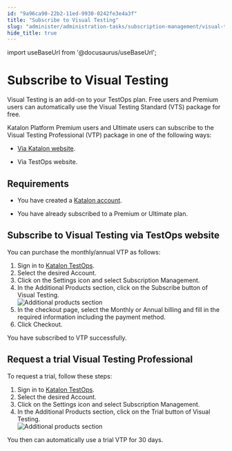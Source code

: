 ```yaml
---
id: "9a96ca90-22b2-11ed-9930-0242fe3e4a3f"
title: "Subscribe to Visual Testing"
slug: "administer/administration-tasks/subscription-management/visual-testing-subscription/subscribe-to-visual-testing"
hide_title: true
---
```

import useBaseUrl from '@docusaurus/useBaseUrl';


# <a id="concept-8855" class="anchor_top_offset"/><a id="ariaid-title1" class="anchor_top_offset"/>Subscribe to Visual Testing

<p xmlns="http://www.w3.org/1999/xhtml" className="shortdesc">Visual Testing is an add-on to your TestOps plan. <span className="ph">Free</span> users and <span className="ph">Premium</span>  users can automatically use the Visual Testing Standard (VTS) package for free.</p> 
<div xmlns="http://www.w3.org/1999/xhtml" className="p"><span className="ph">Katalon Platform</span> <span className="ph">Premium</span> users and <span className="ph">Ultimate</span> users can subscribe to the Visual Testing Professional (VTP) package in one of the following ways:<ul className="ul"><li className="li"><p className="p"><a className="xref j-external-link" href="https://katalon.com/pricing/" target="_blank">Via Katalon website</a>.</p></li><li className="li"><p className="p">Via TestOps website.</p></li></ul></div>

## Requirements

<div xmlns="http://www.w3.org/1999/xhtml" className="p"><ul className="ul"><li className="li"><p className="p">You have created a <a className="xref j-external-link" href="https://my.katalon.com/login" target="_blank">Katalon account</a>.</p></li><li className="li"><p className="p">You have already subscribed to a <span className="ph">Premium</span> or <span className="ph">Ultimate</span>  plan.</p></li></ul></div>

## <a id="task-2627" class="anchor_top_offset"/>Subscribe to <span xmlns="http://www.w3.org/1999/xhtml" className="ph">Visual Testing</span>  via <span xmlns="http://www.w3.org/1999/xhtml" className="ph">TestOps</span>  website

<section xmlns="http://www.w3.org/1999/xhtml" className="section context">You can purchase the monthly/annual VTP as follows:</section> 
<ol xmlns="http://www.w3.org/1999/xhtml" className="ol steps"><li className="li step stepexpand"><span className="ph cmd">Sign in to <a className="xref j-external-link" href="https://testops.katalon.io/login" target="_blank">Katalon TestOps</a>.</span></li><li className="li step stepexpand"><span className="ph cmd">Select the desired Account.</span></li><li className="li step stepexpand"><span className="ph cmd">Click on the <span className="ph uicontrol">Settings</span> icon and select <span className="ph uicontrol">Subscription Management</span>.</span></li><li className="li step stepexpand"><span className="ph cmd">In the <span className="ph uicontrol">Additional Products</span> section, click on the <span className="ph uicontrol">Subscribe</span> button of <span className="ph">Visual Testing</span>.</span><div className="itemgroup info"><img className="image" width={700} src={useBaseUrl("/dc9435a0-37f1-11ed-9930-0242fe3e4a3f.png")} alt="Additional products section" /></div></li><li className="li step stepexpand"><span className="ph cmd">In the checkout page, select the <span className="ph uicontrol">Monthly</span> or <span className="ph uicontrol">Annual</span> billing and fill in the required information including the payment method.</span></li><li className="li step stepexpand"><span className="ph cmd">Click <span className="ph uicontrol">Checkout</span>.</span></li></ol> 
<section xmlns="http://www.w3.org/1999/xhtml" className="section result">You have subscribed to VTP successfully.</section> 

## <a id="task-5088" class="anchor_top_offset"/>Request a trial Visual Testing Professional

<section xmlns="http://www.w3.org/1999/xhtml" className="section context">To request a trial, follow these steps:</section> 
<ol xmlns="http://www.w3.org/1999/xhtml" className="ol steps"><li className="li step stepexpand"><span className="ph cmd">Sign in to <a className="xref j-external-link" href="https://testops.katalon.io/login" target="_blank">Katalon TestOps</a>.</span></li><li className="li step stepexpand"><span className="ph cmd">Select the desired Account.</span></li><li className="li step stepexpand"><span className="ph cmd">Click on the <span className="ph uicontrol">Settings</span> icon and select <span className="ph uicontrol">Subscription Management</span>.</span></li><li className="li step stepexpand"><span className="ph cmd">In the <span className="ph uicontrol">Additional Products</span> section, click on the <span className="ph uicontrol">Trial</span> button of <span className="ph">Visual Testing</span>.</span><div className="itemgroup stepxmp"><img className="image" width={700} src={useBaseUrl("/dc9435a0-37f1-11ed-9930-0242fe3e4a3f.png")} alt="Additional products section" /></div></li></ol> 
<section xmlns="http://www.w3.org/1999/xhtml" className="section result">You then can automatically use a trial VTP for 30 days. </section> 
